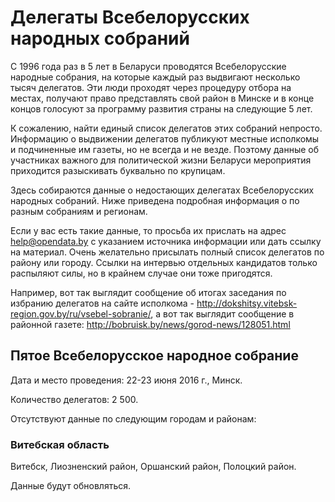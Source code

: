 # Делегаты Всебелорусских народных собраний

С 1996 года раз в 5 лет в Беларуси проводятся Всебелорусские народные собрания, на которые каждый раз выдвигают несколько тысяч делегатов. Эти люди проходят через процедуру отбора на местах, получают право представлять свой район в Минске и в конце концов голосуют за программу развития страны на следующие 5 лет.

К сожалению, найти единый список делегатов этих собраний непросто. Информацию о выдвижении делегатов публикуют местные исполкомы и подчиненные им газеты, но не всегда и не везде. Поэтому данные об участниках важного для политической жизни Беларуси мероприятия приходится разыскивать буквально по крупицам.

Здесь собираются данные о недостающих делегатах Всебелорусских народных собраний. Ниже приведена подробная информация о по разным собраниям и регионам.

Если у вас есть такие данные, то просьба их прислать на адрес help@opendata.by с указанием источника информации или дать ссылку на материал. Очень желательно присылать полный список делегатов по району или городу. Ссылки на интервью отдельных кандидатов только распыляют силы, но в крайнем случае они тоже пригодятся.

Например, вот так выглядит сообщение об итогах заседания по избранию делегатов на сайте исполкома - http://dokshitsy.vitebsk-region.gov.by/ru/vsebel-sobranie/, а вот так выглядит сообщение в районной газете: http://bobruisk.by/news/gorod-news/128051.html

## Пятое Всебелорусское народное собрание

Дата и место проведения: 22-23 июня 2016 г., Минск.

Количество делегатов: 2 500.

Отсутствуют данные по следующим городам и районам:

### Витебская область

Витебск, Лиозненский район, Оршанский район, Полоцкий район.

Данные будут обновляться.
